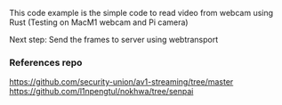 This code example is the simple code to read video from webcam using Rust
(Testing on MacM1 webcam and Pi camera)

Next step: Send the frames to server using webtransport
### References repo
https://github.com/security-union/av1-streaming/tree/master
https://github.com/l1npengtul/nokhwa/tree/senpai